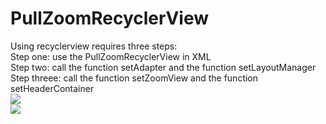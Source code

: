 
PullZoomRecyclerView
====================

Using recyclerview requires three steps:<br/>
Step one: use the PullZoomRecyclerView in XML<br/>
Step two: call the function setAdapter and the function setLayoutManager<br/>
Step threee: call the function setZoomView and the function setHeaderContainer<br/>
![](https://raw.githubusercontent.com/dinuscxj/PullZoomRecyclerView/master/Preview/device-2015-08-30-182407.png)<br/>
![](https://raw.githubusercontent.com/dinuscxj/PullZoomRecyclerView/master/Preview/device-2015-08-30-182433.png)<br/>
